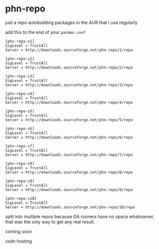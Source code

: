 # phn-repo

just a repo autobuilding packages in the AUR that I use regularly

add this to the end of your ```pacman.conf```

````
[phn-repo-s1]
SigLevel = TrustAll
Server = http://downloads.sourceforge.net/phn-repo/1/repo

[phn-repo-s2]
SigLevel = TrustAll
Server = http://downloads.sourceforge.net/phn-repo/2/repo

[phn-repo-s3]
SigLevel = TrustAll
Server = http://downloads.sourceforge.net/phn-repo/3/repo

[phn-repo-s4]
SigLevel = TrustAll
Server = http://downloads.sourceforge.net/phn-repo/4/repo

[phn-repo-s5]
SigLevel = TrustAll
Server = http://downloads.sourceforge.net/phn-repo/5/repo

[phn-repo-s6]
SigLevel = TrustAll
Server = http://downloads.sourceforge.net/phn-repo/6/repo

[phn-repo-s7]
SigLevel = TrustAll
Server = http://downloads.sourceforge.net/phn-repo/7/repo

[phn-repo-s8]
SigLevel = TrustAll
Server = http://downloads.sourceforge.net/phn-repo/8/repo

[phn-repo-s9]
SigLevel = TrustAll
Server = http://downloads.sourceforge.net/phn-repo/9/repo

[phn-repo-s10]
SigLevel = TrustAll
Server = http://downloads.sourceforge.net/phn-repo/10/repo
````
split into multiple repos because GA runners have no space whatsoever, that was the only way to get any real result. 

coming soon

osdn hosting